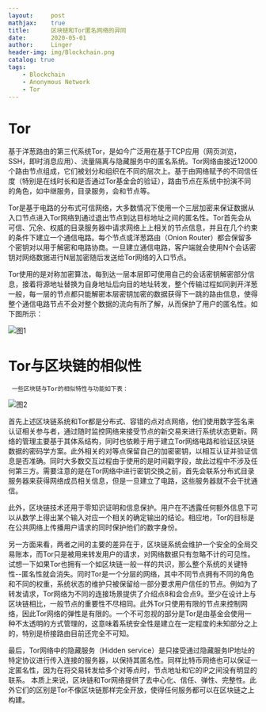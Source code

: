 ```yaml
---
layout:     post
mathjax:    true
title:      区块链和Tor匿名网络的异同
date:       2020-05-01
author:     Linger
header-img: img/Blockchain.png
catalog: true
tags:
    - Blockchain
    - Anonymous Network
    - Tor
---
```

# Tor
 
基于洋葱路由的第三代系统Tor，是如今广泛用在基于TCP应用（网页浏览，SSH，即时消息应用）、流量隔离与隐藏服务中的匿名系统。Tor网络由接近12000个路由节点组成，它们被划分和组织在不同的层次上。基于由网络赋予的不同信任度（特别是在线时长和是否通过Tor基金会的验证），路由节点在系统中扮演不同的角色，如中继服务，目录服务，会和节点等。

Tor是基于电路的分布式可信网络，大多数情况下使用一个三层加密来保证数据从入口节点进入Tor网络到通过退出节点到达目标地址之间的匿名性。Tor首先会从可信、冗余、权威的目录服务器中请求网络上上相关的节点信息，并且在几个约束的条件下建立一个通信电路。每个节点或洋葱路由（Onion Router）都会保留多个密钥对以用于解密和电路协商。一旦建立通信电路，客户端就会使用N个会话密钥对网络数据进行N层加密随后发送给Tor网络的入口节点。

Tor使用的是对称加密算法，每到达一层本层即可使用自己的会话密钥解密部分信息，接着将源地址替换为自身地址后向目的地址转发，整个传输过程如同剥开洋葱一般，每一层的节点都只能解密本层密钥加密的数据获得下一跳的路由信息，使得整个通信电路节点不会对整个数据的流向有所了解，从而保护了用户的匿名性。如下图所示：

![图1](https://pic3.zhimg.com/v2-f5d72ea51ee2c833feb2a19649b97636_b.png)

# Tor与区块链的相似性

     一些区块链与Tor的相似特性与功能如下表：
     
![图2](https://pic2.zhimg.com/v2-c91dc293732596b4cb9c72c3493485e1_b.png)

首先上述区块链系统和Tor都是分布式、容错的点对点网络，他们使用数字签名来认证相关参与者，通过随时监控网络来接受节点的新交易来进行系统状态更新。网络的管理主要基于其体系结构，同时也依赖于用于建立Tor网络电路和验证区块链数据的密码学方案。此外相关的对等点保留自己的加密密钥，以相互认证并验证信息是否准确。同时大多数交互过程由于使用的是时间戳字段，故此过程中不涉及任何第三方。需要注意的是在Tor网络中进行密钥交换之前，首先会联系分布式目录服务器来获得网络成员相关信息，但是一旦建立了电路，这些服务器就不会干扰通信。

此外，区块链技术还用于零知识证明和信息保护。用户在不透露任何额外信息下可以从数学上得出某个输入对应一个相关的确定输出的结论。相应地，Tor的目标是在公共网络上传播用户请求的同时保护他们的数字身份。

另一方面来看，两者之间的主要的差异在于，区块链系统会维护一个安全的全局交易账本，而Tor只是被用来转发用户的请求，对网络数据只有忽略不计的可见性。试想一下如果Tor也拥有一个如区块链一般一样的共识，那么整个系统的关键特性--匿名性就会消失。同时Tor是一个分层的网络，其中不同节点拥有不同的角色和不同的权重，系统状态的维护只被保留给一部分要求用户信任的节点。例如为了转发请求，Tor网络为不同的连接场景提供了介绍点8和会合点9。至少在设计上与区块链相比，一般节点的重要性不尽相同。此外Tor只使用有限的节点来控制网络，因此Tor网络的弹性是有限的。一个不可忽视的部分是Tor是由基金会使用一种不太透明的方式管理的，这意味着系统安全性是建立在一定程度的未知部分之上的，特别是桥接路由目前还完全不可知。

最后，Tor网络中的隐藏服务（Hidden service）是只接受通过隐藏服务IP地址的特定协议进行传入连接的服务器，以保持其匿名性。同样比特币网络也可以保证一定匿名性，因为在将交易转发给多个对等点时，节点地址和它的IP之间没有明显的联系。
本质上来说，区块链和Tor网络提供了去中心化、信任、弹性、完整性。此外它们的区别是Tor不像区块链那样完全开放，使得任何服务都可以在区块链之上构建。
